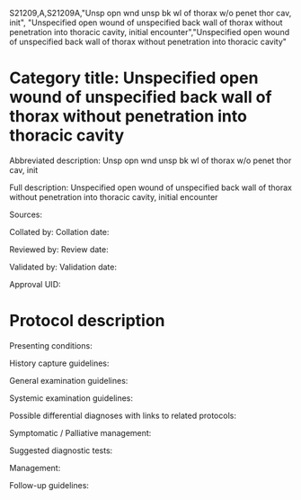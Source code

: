 S21209,A,S21209A,"Unsp opn wnd unsp bk wl of thorax w/o penet thor cav, init", "Unspecified open wound of unspecified back wall of thorax without penetration into thoracic cavity, initial encounter","Unspecified open wound of unspecified back wall of thorax without penetration into thoracic cavity"
# Category title: Unspecified open wound of unspecified back wall of thorax without penetration into thoracic cavity

Abbreviated description: Unsp opn wnd unsp bk wl of thorax w/o penet thor cav, init

Full description: Unspecified open wound of unspecified back wall of thorax without penetration into thoracic cavity, initial encounter

Sources:

Collated by:
Collation date:

Reviewed by:
Review date:

Validated by:
Validation date:

Approval UID:

# Protocol description

Presenting conditions:

History capture guidelines:

General examination guidelines:

Systemic examination guidelines:

Possible differential diagnoses with links to related protocols:

Symptomatic / Palliative management:

Suggested diagnostic tests:

Management:

Follow-up guidelines:
